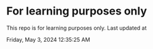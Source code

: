 # For learning purposes only
This repo is for learning purposes only.
Last updated at

Friday, May 3, 2024 12:35:25 AM

